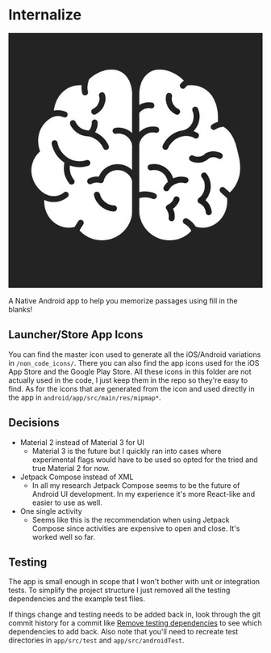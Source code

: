 # Internalize

![App icon](./non_code_icons/master-icon.png)

A Native Android app to help you memorize passages using fill in the blanks!

## Launcher/Store App Icons

You can find the master icon used to generate all the iOS/Android variations in `/non_code_icons/`. There you can also find the app icons used for the iOS App Store and the Google Play Store. All these icons in this folder are not actually used in the code, I just keep them in the repo so they're easy to find. As for the icons that are generated from the icon and used directly in the app in `android/app/src/main/res/mipmap*`.

## Decisions

- Material 2 instead of Material 3 for UI
  - Material 3 is the future but I quickly ran into cases where experimental flags would have to be used so opted for the tried and true Material 2 for now.
- Jetpack Compose instead of XML
  - In all my research Jetpack Compose seems to be the future of Android UI development. In my experience it's more React-like and easier to use as well.
- One single activity
  - Seems like this is the recommendation when using Jetpack Compose since activities are expensive to open and close. It's worked well so far.

## Testing

The app is small enough in scope that I won't bother with unit or integration tests. To simplify the project structure I just removed all the testing dependencies and the example test files.

If things change and testing needs to be added back in, look through the git commit history for a commit like [Remove testing dependencies](https://github.com/brighamandersen/internalize/commit/b1a0b05822d035814a49d7c0a66cc9940678c870) to see which dependencies to add back. Also note that you'll need to recreate test directories in `app/src/test` and `app/src/androidTest`.
